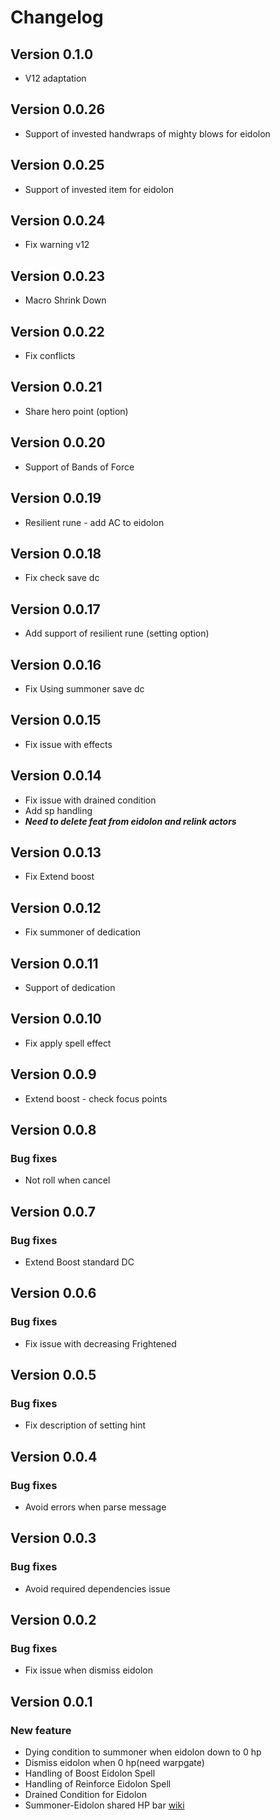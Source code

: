 # Changelog

## Version 0.1.0
- V12 adaptation

## Version 0.0.26
- Support of invested handwraps of mighty blows for eidolon

## Version 0.0.25
- Support of invested item for eidolon

## Version 0.0.24
- Fix warning v12 

## Version 0.0.23
- Macro Shrink Down

## Version 0.0.22
- Fix conflicts

## Version 0.0.21
- Share hero point (option)

## Version 0.0.20
- Support of Bands of Force

## Version 0.0.19
- Resilient rune - add AC to eidolon

## Version 0.0.18
- Fix check save dc

## Version 0.0.17
- Add support of resilient rune (setting option)

## Version 0.0.16
- Fix Using summoner save dc

## Version 0.0.15
- Fix issue with effects

## Version 0.0.14

- Fix issue with drained condition
- Add sp handling
- ***Need to delete feat from eidolon and relink actors*** 

## Version 0.0.13

- Fix Extend boost

## Version 0.0.12

- Fix summoner of dedication

## Version 0.0.11

- Support of dedication

## Version 0.0.10

- Fix apply spell effect

## Version 0.0.9

- Extend boost - check focus points

## Version 0.0.8

### Bug fixes
- Not roll when cancel

## Version 0.0.7

### Bug fixes
- Extend Boost standard DC

## Version 0.0.6

### Bug fixes
- Fix issue with decreasing Frightened

## Version 0.0.5

### Bug fixes
- Fix description of setting hint

## Version 0.0.4

### Bug fixes
- Avoid errors when parse message

## Version 0.0.3

### Bug fixes
- Avoid required dependencies issue

## Version 0.0.2

### Bug fixes
- Fix issue when dismiss eidolon

## Version 0.0.1

### New feature
- Dying condition to summoner when eidolon down to 0 hp
- Dismiss eidolon when 0 hp(need warpgate)
- Handling of Boost Eidolon Spell
- Handling of Reinforce Eidolon Spell
- Drained Condition for Eidolon
- Summoner-Eidolon shared HP bar [wiki](https://github.com/reyzor1991/pf2e-eidolon-helper/wiki/Eidolon%E2%80%90helper)
